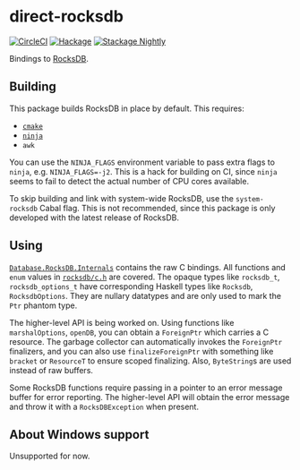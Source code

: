 # direct-rocksdb

[![CircleCI](https://circleci.com/gh/TerrorJack/direct-rocksdb/tree/master.svg?style=shield)](https://circleci.com/gh/TerrorJack/direct-rocksdb/tree/master)
[![Hackage](https://img.shields.io/hackage/v/direct-rocksdb.svg)](https://hackage.haskell.org/package/direct-rocksdb)
[![Stackage Nightly](https://www.stackage.org/package/direct-rocksdb/badge/nightly)](https://www.stackage.org/nightly/package/direct-rocksdb)

Bindings to [RocksDB](https://github.com/facebook/rocksdb).

## Building

This package builds RocksDB in place by default. This requires:

* [`cmake`](https://cmake.org/)
* [`ninja`](http://ninja-build.org/)
* `awk`

You can use the `NINJA_FLAGS` environment variable to pass extra flags to `ninja`, e.g. `NINJA_FLAGS=-j2`. This is a hack for building on CI, since `ninja` seems to fail to detect the actual number of CPU cores available.

To skip building and link with system-wide RocksDB, use the `system-rocksdb` Cabal flag. This is not recommended, since this package is only developed with the latest release of RocksDB.

## Using

[`Database.RocksDB.Internals`](src/Database/RocksDB/Internals.hs) contains the raw C bindings. All functions and `enum` values in [`rocksdb/c.h`](rocksdb-5.8/include/rocksdb/c.h) are covered. The opaque types like `rocksdb_t`, `rocksdb_options_t` have corresponding Haskell types like `Rocksdb`, `RocksdbOptions`. They are nullary datatypes and are only used to mark the `Ptr` phantom type.

The higher-level API is being worked on. Using functions like `marshalOptions`, `openDB`, you can obtain a `ForeignPtr` which carries a C resource. The garbage collector can automatically invokes the `ForeignPtr` finalizers, and you can also use `finalizeForeignPtr` with something like `bracket` or `ResourceT` to ensure scoped finalizing. Also, `ByteString`s are used instead of raw buffers.

Some RocksDB functions require passing in a pointer to an error message buffer for error reporting. The higher-level API will obtain the error message and throw it with a `RocksDBException` when present.

## About Windows support

Unsupported for now.
